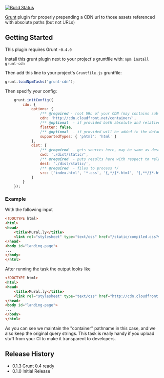 [![Build Status](https://travis-ci.org/tactivos/grunt-cdn.svg?branch=master)](https://travis-ci.org/tactivos/grunt-cdn)

[Grunt][grunt] plugin for properly prepending a CDN url to those assets referenced with absolute paths (but not URLs)

## Getting Started
This plugin requires Grunt `~0.4.0`

Install this grunt plugin next to your project's gruntfile with: `npm install grunt-cdn`

Then add this line to your project's `Gruntfile.js` gruntfile:

```javascript
grunt.loadNpmTasks('grunt-cdn');
```

Then specify your config:

```javascript
    grunt.initConfig({
        cdn: {
            options: {
                /** @required - root URL of your CDN (may contains sub-paths as shown below) */
                cdn: 'http://cdn.cloudfront.net/container/',
                /** @optional  - if provided both absolute and relative paths will be converted */
                flatten: false,
                /** @optional  - if provided will be added to the default supporting types */
                supportedTypes: { 'phtml': 'html' }
            },
            dist: {
                /** @required  - gets sources here, may be same as dest  */
                cwd: './dist/static/',
                /** @required  - puts results here with respect to relative paths  */
                dest: './dist/static/',
                /** @required  - files to process */
                src: ['index.html', '*.css', '{,*/}*.html', '{,**/}*.html'],
            }
        }
    });
```

### Example

With the following input

```html
<!DOCTYPE html>
<html>
<head>
    <title>Mural.ly</title>
    <link rel="stylesheet" type="text/css" href="/static/compiled.css?v=13512tyu3kds" />
</head>
<body id="landing-page">
...
</body>
</html>
```

After running the task the output looks like

```html
<!DOCTYPE html>
<html>
<head>
    <title>Mural.ly</title>
    <link rel="stylesheet" type="text/css" href="http://cdn.cloudfront.net/container/static/compiled.css?v=13512tyu3kds" />
</head>
<body id="landing-page">
...
</body>
</html>
```

As you can see we maintain the "container" pathname in this case, and we also keep the original
query strings. This task is really handy if you upload stuff from your CI to make it transparent
to developers.

## Release History
* 0.1.3 Grunt 0.4 ready
* 0.1.0 Initial Release

[grunt]: https://github.com/cowboy/grunt
